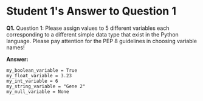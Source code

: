 # Student 1's Answer to Question 1

**Q1.** Question 1: Please assign values to 5 different variables 
each corresponding to a different simple data type that exist in the
Python language. Please pay attention for the PEP 8 guidelines in 
choosing variable names!

**Answer:**

```
my_boolean_variable = True
my_float_variable = 3.23
my_int_variable = 6
my_string_variable = "Gene 2"
my_null_variable = None
```
